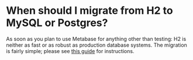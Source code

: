 # When should I migrate from H2 to MySQL or Postgres?

As soon as you plan to use Metabase for anything other than testing: H2 is neither as fast or as robust as production database systems. The migration is fairly simple; please see [this guide][migrate-off-h2] for instructions.

[migrate-off-h2]: ../../operations-guide/migrating-from-h2.html
